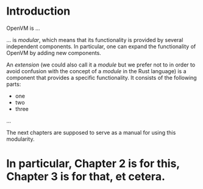 # Introduction

OpenVM is ...

... is _modular_, which means that its functionality is provided by several independent components. In particular, one can expand the functionality of OpenVM by adding new components.

An _extension_ (we could also call it a _module_ but we prefer not to in order to avoid confusion with the concept of a _module_ in the Rust language) is a component that provides a specific functionality. It consists of the following parts:

- one
- two
- three

...

The next chapters are supposed to serve as a manual for using this modularity.

# In particular, Chapter 2 is for this, Chapter 3 is for that, et cetera.
